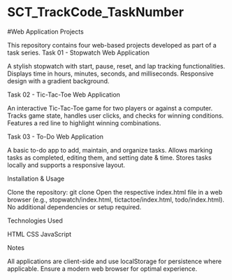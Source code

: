 # SCT_TrackCode_TaskNumber
#Web Application Projects

This repository contains four web-based projects developed as part of a task series.
Task 01 - Stopwatch Web Application

A stylish stopwatch with start, pause, reset, and lap tracking functionalities.
Displays time in hours, minutes, seconds, and milliseconds.
Responsive design with a gradient background.

Task 02 - Tic-Tac-Toe Web Application

An interactive Tic-Tac-Toe game for two players or against a computer.
Tracks game state, handles user clicks, and checks for winning conditions.
Features a red line to highlight winning combinations.

Task 03 - To-Do Web Application

A basic to-do app to add, maintain, and organize tasks.
Allows marking tasks as completed, editing them, and setting date & time.
Stores tasks locally and supports a responsive layout.

Installation & Usage

Clone the repository: git clone <repository-url>
Open the respective index.html file in a web browser (e.g., stopwatch/index.html, tictactoe/index.html, todo/index.html).
No additional dependencies or setup required.

Technologies Used

HTML
CSS
JavaScript

Notes

All applications are client-side and use localStorage for persistence where applicable.
Ensure a modern web browser for optimal experience.
